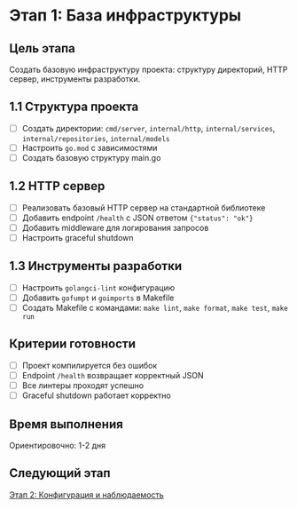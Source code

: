 # Этап 1: База инфраструктуры

## Цель этапа
Создать базовую инфраструктуру проекта: структуру директорий, HTTP сервер, инструменты разработки.

## 1.1 Структура проекта
- [ ] Создать директории: `cmd/server`, `internal/http`, `internal/services`, `internal/repositories`, `internal/models`
- [ ] Настроить `go.mod` с зависимостями
- [ ] Создать базовую структуру main.go

## 1.2 HTTP сервер
- [ ] Реализовать базовый HTTP сервер на стандартной библиотеке
- [ ] Добавить endpoint `/health` с JSON ответом `{"status": "ok"}`
- [ ] Добавить middleware для логирования запросов
- [ ] Настроить graceful shutdown

## 1.3 Инструменты разработки
- [ ] Настроить `golangci-lint` конфигурацию
- [ ] Добавить `gofumpt` и `goimports` в Makefile
- [ ] Создать Makefile с командами: `make lint`, `make format`, `make test`, `make run`

## Критерии готовности
- [ ] Проект компилируется без ошибок
- [ ] Endpoint `/health` возвращает корректный JSON
- [ ] Все линтеры проходят успешно
- [ ] Graceful shutdown работает корректно

## Время выполнения
Ориентировочно: 1-2 дня

## Следующий этап
[Этап 2: Конфигурация и наблюдаемость](./02-config-observability.md)
